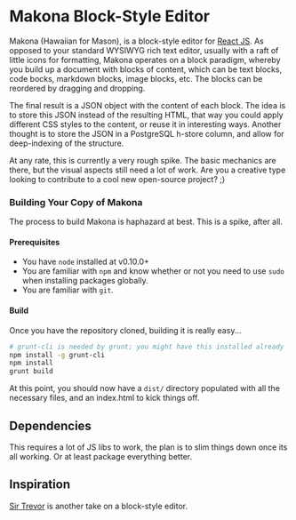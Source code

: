 # Makona Block-Style Editor

Makona (Hawaiian for Mason), is a block-style editor for [React JS](http://facebook.github.io/react/index.html).
As opposed to your standard WYSIWYG rich text editor, usually with a raft of little icons for formatting, Makona operates on
a block paradigm, whereby you build up a document with blocks of content, which can be text blocks,
code bocks, markdown blocks, image blocks, etc. The blocks can be reordered by dragging and dropping.

The final result is a JSON object with the content of each block. The idea is to store this JSON instead of the resulting
HTML, that way you could apply different CSS styles to the content, or reuse it in interesting ways. Another thought is
to store the JSON in a PostgreSQL h-store column, and allow for deep-indexing of the structure.

At any rate, this is currently a very rough spike. The basic mechanics are there, but the visual aspects still need a lot
of work. Are you a creative type looking to contribute to a cool new open-source project? ;)


### Building Your Copy of Makona

The process to build Makona is haphazard at best. This is a spike, after all.

#### Prerequisites

* You have `node` installed at v0.10.0+
* You are familiar with `npm` and know whether or not you need to use `sudo` when installing packages globally.
* You are familiar with `git`.

#### Build

Once you have the repository cloned, building it is really easy...

```sh
# grunt-cli is needed by grunt; you might have this installed already
npm install -g grunt-cli
npm install
grunt build
```

At this point, you should now have a `dist/` directory populated with all the necessary files, and an index.html to kick things off.


## Dependencies
This requires a lot of JS libs to work, the plan is to slim things down once its all working. Or at least package everything better.


## Inspiration
[Sir Trevor](http://github.com/madebymany/sir-trevor-js) is another take on a block-style editor.
